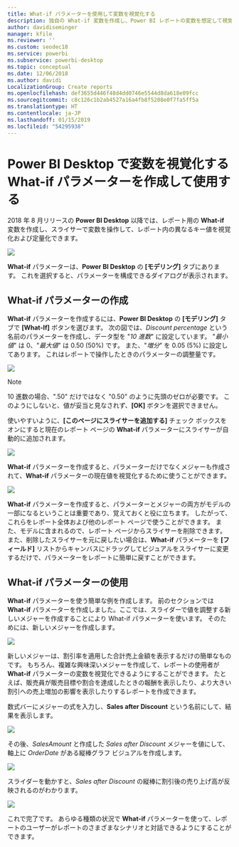 ```yaml
---
title: What-if パラメーターを使用して変数を視覚化する
description: 独自の What-if 変数を作成し、Power BI レポートの変数を想定して視覚化します
author: davidiseminger
manager: kfile
ms.reviewer: ''
ms.custom: seodec18
ms.service: powerbi
ms.subservice: powerbi-desktop
ms.topic: conceptual
ms.date: 12/06/2018
ms.author: davidi
LocalizationGroup: Create reports
ms.openlocfilehash: def3655d446f48d4dd0746e5544d8da618e09fcc
ms.sourcegitcommit: c8c126c1b2ab4527a16a4fb8f5208e0f7fa5ff5a
ms.translationtype: HT
ms.contentlocale: ja-JP
ms.lasthandoff: 01/15/2019
ms.locfileid: "54295938"
---
```

# <a name="create-and-use-a-what-if-parameter-to-visualize-variables-in-power-bi-desktop"></a>Power BI Desktop で変数を視覚化する What-if パラメーターを作成して使用する
2018 年 8 月リリースの **Power BI Desktop** 以降では、レポート用の **What-if** 変数を作成し、スライサーで変数を操作して、レポート内の異なるキー値を視覚化および定量化できます。

![](media/desktop-what-if/what-if_01.png)

**What-if** パラメーターは、**Power BI Desktop** の **[モデリング]** タブにあります。 これを選択すると、パラメーターを構成できるダイアログが表示されます。

## <a name="creating-a-what-if-parameter"></a>What-if パラメーターの作成
**What-if** パラメーターを作成するには、**Power BI Desktop** の **[モデリング]** タブで **[What-If]** ボタンを選びます。 次の図では、*Discount percentage* という名前のパラメーターを作成し、データ型を "*10 進数*" に設定しています。 "*最小値*" は 0、"*最大値*" は 0.50 (50%) です。 また、"*増分*" を 0.05 (5%) に設定してあります。 これはレポートで操作したときのパラメーターの調整量です。

![](media/desktop-what-if/what-if_02.png)

> [!NOTE]
> 10 進数の場合、".50" だけではなく "0.50" のように先頭のゼロが必要です。 このようにしないと、値が妥当と見なされず、**[OK]** ボタンを選択できません。
> 
> 

使いやすいように、**[このページにスライサーを追加する]** チェック ボックスをオンにすると現在のレポート ページの **What-if** パラメーターにスライサーが自動的に追加されます。

![](media/desktop-what-if/what-if_03.png)

**What-if** パラメーターを作成すると、パラメーターだけでなくメジャーも作成されて、**What-if** パラメーターの現在値を視覚化するために使うことができます。

![](media/desktop-what-if/what-if_04.png)

**What-if** パラメーターを作成すると、パラメーターとメジャーの両方がモデルの一部になるということは重要であり、覚えておくと役に立ちます。 したがって、これらをレポート全体および他のレポート ページで使うことができます。 また、モデルに含まれるので、レポート ページからスライサーを削除できます。また、削除したスライサーを元に戻したい場合は、**What-if** パラメーターを **[フィールド]** リストからキャンバスにドラッグしてビジュアルをスライサーに変更するだけで、パラメーターをレポートに簡単に戻すことができます。

## <a name="using-a-what-if-parameter"></a>What-if パラメーターの使用
**What-if** パラメーターを使う簡単な例を作成します。 前のセクションでは **What-if** パラメーターを作成しました。ここでは、スライダーで値を調整する新しいメジャーを作成することにより What-if パラメーターを使います。 そのためには、新しいメジャーを作成します。

![](media/desktop-what-if/what-if_05.png)

新しいメジャーは、割引率を適用した合計売上金額を表示するだけの簡単なものです。 もちろん、複雑な興味深いメジャーを作成して、レポートの使用者が **What-if** パラメーターの変数を視覚化できるようにすることができます。 たとえば、販売員が販売目標や割合を達成したときの報酬を表示したり、より大きい割引への売上増加の影響を表示したりするレポートを作成できます。

数式バーにメジャーの式を入力し、**Sales after Discount** という名前にして、結果を表示します。

![](media/desktop-what-if/what-if_06.png)

その後、*SalesAmount* と作成した *Sales after Discount* メジャーを値にして、軸上に *OrderDate* がある縦棒グラフ ビジュアルを作成します。

![](media/desktop-what-if/what-if_07.png)

スライダーを動かすと、*Sales after Discount* の縦棒に割引後の売り上げ高が反映されるのがわかります。

![](media/desktop-what-if/what-if_08.png)

これで完了です。 あらゆる種類の状況で **What-if** パラメーターを使って、レポートのユーザーがレポートのさまざまなシナリオと対話できるようにすることができます。

